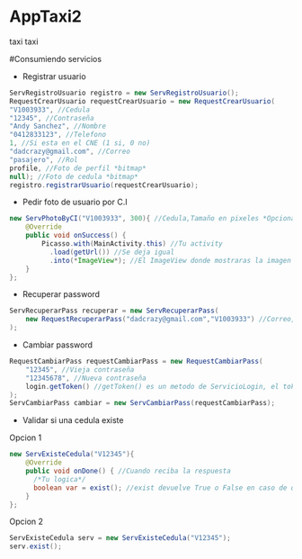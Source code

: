 ﻿# AppTaxi2
taxi taxi

#Consumiendo servicios

- Registrar usuario
```java
ServRegistroUsuario registro = new ServRegistroUsuario();
RequestCrearUsuario requestCrearUsuario = new RequestCrearUsuario(
"V1003933", //Cedula
"12345", //Contraseña
"Andy Sanchez", //Nombre
"0412833123", //Telefono
1, //Si esta en el CNE (1 si, 0 no)
"dadcrazy@gmail.com", //Correo
"pasajero", //Rol
profile, //Foto de perfil *bitmap*
null); //Foto de cedula *bitmap*
registro.registrarUsuario(requestCrearUsuario);
```

- Pedir foto de usuario por C.I
```java
new ServPhotoByCI("V1003933", 300){ //Cedula,Tamaño en pixeles *Opcional*
    @Override
    public void onSuccess() {
        Picasso.with(MainActivity.this) //Tu activity
          .load(getUrl()) //Se deja igual
          .into(*ImageView*); //El ImageView donde mostraras la imagen
    }
};
```

- Recuperar password
```java
ServRecuperarPass recuperar = new ServRecuperarPass(
    new RequestRecuperarPass("dadcrazy@gmail.com","V1003933") //Correo, Cedula
);
```

- Cambiar password
```java
RequestCambiarPass requestCambiarPass = new RequestCambiarPass(
    "12345", //Vieja contraseña
    "12345678", //Nueva contraseña
    login.getToken() //getToken() es un metodo de ServicioLogin, el token identifica al usuario en el servidor
);
ServCambiarPass cambiar = new ServCambiarPass(requestCambiarPass);
```

- Validar si una cedula existe

Opcion 1
```java
new ServExisteCedula("V12345"){
    @Override
    public void onDone() { //Cuando reciba la respuesta
      /*Tu logica*/
      boolean var = exist(); //exist devuelve True o False en caso de que exista o no
    }
};
```

Opcion 2
```java
ServExisteCedula serv = new ServExisteCedula("V12345");
serv.exist();
```
